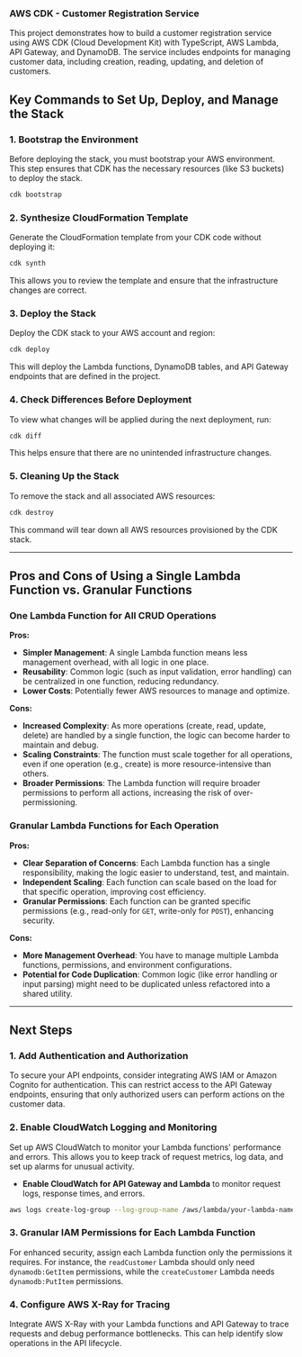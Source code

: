 ### AWS CDK - Customer Registration Service

This project demonstrates how to build a customer registration service using AWS CDK (Cloud Development Kit) with TypeScript, AWS Lambda, API Gateway, and DynamoDB. The service includes endpoints for managing customer data, including creation, reading, updating, and deletion of customers.

## Key Commands to Set Up, Deploy, and Manage the Stack

### 1. **Bootstrap the Environment**

Before deploying the stack, you must bootstrap your AWS environment. This step ensures that CDK has the necessary resources (like S3 buckets) to deploy the stack.

```bash
cdk bootstrap
```

### 2. **Synthesize CloudFormation Template**

Generate the CloudFormation template from your CDK code without deploying it:

```bash
cdk synth
```

This allows you to review the template and ensure that the infrastructure changes are correct.

### 3. **Deploy the Stack**

Deploy the CDK stack to your AWS account and region:

```bash
cdk deploy
```

This will deploy the Lambda functions, DynamoDB tables, and API Gateway endpoints that are defined in the project.

### 4. **Check Differences Before Deployment**

To view what changes will be applied during the next deployment, run:

```bash
cdk diff
```

This helps ensure that there are no unintended infrastructure changes.

### 5. **Cleaning Up the Stack**

To remove the stack and all associated AWS resources:

```bash
cdk destroy
```

This command will tear down all AWS resources provisioned by the CDK stack.

---

## Pros and Cons of Using a Single Lambda Function vs. Granular Functions

### **One Lambda Function for All CRUD Operations**

**Pros:**

- **Simpler Management**: A single Lambda function means less management overhead, with all logic in one place.
- **Reusability**: Common logic (such as input validation, error handling) can be centralized in one function, reducing redundancy.
- **Lower Costs**: Potentially fewer AWS resources to manage and optimize.

**Cons:**

- **Increased Complexity**: As more operations (create, read, update, delete) are handled by a single function, the logic can become harder to maintain and debug.
- **Scaling Constraints**: The function must scale together for all operations, even if one operation (e.g., create) is more resource-intensive than others.
- **Broader Permissions**: The Lambda function will require broader permissions to perform all actions, increasing the risk of over-permissioning.

### **Granular Lambda Functions for Each Operation**

**Pros:**

- **Clear Separation of Concerns**: Each Lambda function has a single responsibility, making the logic easier to understand, test, and maintain.
- **Independent Scaling**: Each function can scale based on the load for that specific operation, improving cost efficiency.
- **Granular Permissions**: Each function can be granted specific permissions (e.g., read-only for `GET`, write-only for `POST`), enhancing security.

**Cons:**

- **More Management Overhead**: You have to manage multiple Lambda functions, permissions, and environment configurations.
- **Potential for Code Duplication**: Common logic (like error handling or input parsing) might need to be duplicated unless refactored into a shared utility.

---

## Next Steps

### 1. **Add Authentication and Authorization**

To secure your API endpoints, consider integrating AWS IAM or Amazon Cognito for authentication. This can restrict access to the API Gateway endpoints, ensuring that only authorized users can perform actions on the customer data.

### 2. **Enable CloudWatch Logging and Monitoring**

Set up AWS CloudWatch to monitor your Lambda functions' performance and errors. This allows you to keep track of request metrics, log data, and set up alarms for unusual activity.

- **Enable CloudWatch for API Gateway and Lambda** to monitor request logs, response times, and errors.

```bash
aws logs create-log-group --log-group-name /aws/lambda/your-lambda-name
```

### 3. **Granular IAM Permissions for Each Lambda Function**

For enhanced security, assign each Lambda function only the permissions it requires. For instance, the `readCustomer` Lambda should only need `dynamodb:GetItem` permissions, while the `createCustomer` Lambda needs `dynamodb:PutItem` permissions.

### 4. **Configure AWS X-Ray for Tracing**

Integrate AWS X-Ray with your Lambda functions and API Gateway to trace requests and debug performance bottlenecks. This can help identify slow operations in the API lifecycle.
